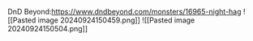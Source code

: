 DnD Beyond:https://www.dndbeyond.com/monsters/16965-night-hag
![[Pasted image 20240924150459.png]]
![[Pasted image 20240924150504.png]]